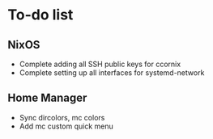 # To-do list

## NixOS

- Complete adding all SSH public keys for ccornix
- Complete setting up all interfaces for systemd-network

## Home Manager

- Sync dircolors, mc colors
- Add mc custom quick menu
